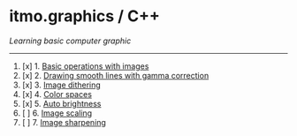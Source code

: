 # itmo.graphics / C++
*Learning basic computer graphic*
***
1. [x] 1. [Basic operations with images](https://github.com/mrskycriper/itmo.graphics.sem02/tree/master/lab01)
2. [x] 2. [Drawing smooth lines with gamma correction](https://github.com/mrskycriper/itmo.graphics.sem02/tree/master/lab02)
3. [x] 3. [Image dithering](https://github.com/mrskycriper/itmo.graphics.sem02/tree/master/lab03)
4. [x] 4. [Color spaces](https://github.com/mrskycriper/itmo.graphics/tree/master/lab04)
5. [x] 5. [Auto brightness](https://github.com/mrskycriper/itmo.graphics/tree/master/lab05)
6. [ ] 6. [Image scaling](#)
7. [ ] 7. [Image sharpening](#)
